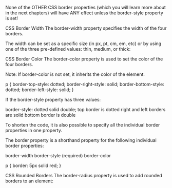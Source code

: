  None of the OTHER CSS border properties (which you will learn more about in the next chapters) will have ANY effect unless the border-style property is set!

CSS Border Width
The border-width property specifies the width of the four borders.

The width can be set as a specific size (in px, pt, cm, em, etc) or by using one of the three pre-defined values: thin, medium, or thick:

CSS Border Color
The border-color property is used to set the color of the four borders.

Note: If border-color is not set, it inherits the color of the element.

p {
  border-top-style: dotted;
  border-right-style: solid;
  border-bottom-style: dotted;
  border-left-style: solid;
}


If the border-style property has three values:

border-style: dotted solid double;
top border is dotted
right and left borders are solid
bottom border is double

To shorten the code, it is also possible to specify all the individual border properties in one property.

The border property is a shorthand property for the following individual border properties:

border-width
border-style (required)
border-color

p {
  border: 5px solid red;
}

CSS Rounded Borders
The border-radius property is used to add rounded borders to an element:

